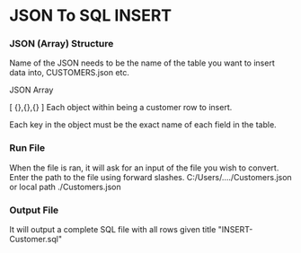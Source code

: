 # JSON To SQL INSERT

### JSON (Array) Structure

Name of the JSON needs to be the name of the table you want to insert data into, CUSTOMERS.json etc.

JSON Array 

[ {},{},{} ] Each object within being a customer row to insert.

Each key in the object must be the exact name of each field in the table.

### Run File
When the file is ran, it will ask for an input of the file you wish to convert. 
Enter the path to the file using forward slashes. C:/Users/..../Customers.json or local path ./Customers.json

### Output File
It will output a complete SQL file with all rows given title "INSERT-Customer.sql"

